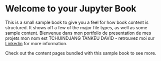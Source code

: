 # Welcome to your Jupyter Book

This is a small sample book to give you a feel for how book content is
structured.
It shows off a few of the major file types, as well as some sample content.
Bienvenue dans mon portfolio de presentation de mes projets mon nom est TCHUINDJANG TANKEU DAVID - retrouvez moi sur  [Linkedin](https://jupyterbook.org) for more information.

Check out the content pages bundled with this sample book to see more.

```{tableofcontents}
```
